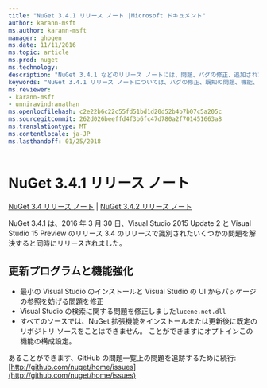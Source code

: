 ```yaml
---
title: "NuGet 3.4.1 リリース ノート |Microsoft ドキュメント"
author: karann-msft
ms.author: karann-msft
manager: ghogen
ms.date: 11/11/2016
ms.topic: article
ms.prod: nuget
ms.technology: 
description: "NuGet 3.4.1 などのリリース ノートには、問題、バグの修正、追加された機能、および Dcr が知られています。"
keywords: "NuGet 3.4.1 リリース ノートについては、バグの修正、既知の問題、機能、Dcr を追加します。"
ms.reviewer:
- karann-msft
- unniravindranathan
ms.openlocfilehash: c2e22b6c22c55fd51bd1d20d52b4b7b07c5a205c
ms.sourcegitcommit: 262d026beeffd4f3b6fc47d780a2f701451663a8
ms.translationtype: MT
ms.contentlocale: ja-JP
ms.lasthandoff: 01/25/2018
---
```

# <a name="nuget-341-release-notes"></a>NuGet 3.4.1 リリース ノート

[NuGet 3.4 リリース ノート](../release-notes/nuget-3.4.md) | [NuGet 3.4.2 リリース ノート](../release-notes/nuget-3.4.2.md)

NuGet 3.4.1 は、2016 年 3 月 30 日、Visual Studio 2015 Update 2 と Visual Studio 15 Preview のリリース 3.4 のリリースで識別されたいくつかの問題を解決すると同時にリリースされました。

## <a name="updates-and-improvements"></a>更新プログラムと機能強化

* 最小の Visual Studio のインストールと Visual Studio の UI からパッケージの参照を妨げる問題を修正
* Visual Studio の検索に関する問題を修正しました`lucene.net.dll`
* すべてのソースでは、NuGet 拡張機能をインストールまたは更新後に既定のリポジトリ ソースをことはできません。  ことができますにオプトインこの機能の構成設定。

あることができます、GitHub の問題一覧上の問題を追跡するために続行: [http://github.com/nuget/home/issues](http://github.com/nuget/home/issues)